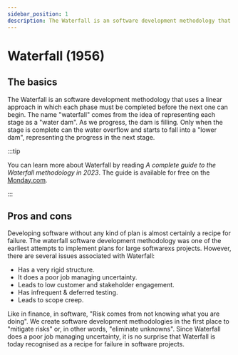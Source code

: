 ```yaml
---
sidebar_position: 1
description: The Waterfall is an software development methodology that uses a linear approach in which each phase must be completed before the next one can begin.
---
```


# Waterfall (1956)

## The basics

The Waterfall is an software development methodology that uses a linear approach in which each phase must be completed before the next one can begin. The name "waterfall" comes from the idea of representing each stage as a "water dam". As we progress, the dam is filling. Only when the stage is complete can the water overflow and starts to fall into a "lower dam", representing the progress in the next stage.

:::tip

You can learn more about Waterfall by reading *A complete guide to the Waterfall methodology in 2023*. The guide is available for free on the [Monday.com](https://monday.com/blog/project-management/waterfall-methodology/).

:::

## Pros and cons

Developing software without any kind of plan is almost certainly a recipe for failure. The waterfall software development methodology was one of the earliest attempts to implement plans for large softwarexs projects. However, there are several issues associated with Waterfall:

- Has a very rigid structure. 
- It does a poor job managing uncertainty.
- Leads to low customer and stakeholder engagement.
- Has infrequent & deferred testing.
- Leads to scope creep.

Like in finance, in software, "Risk comes from not knowing what you are doing". We create software development methodologies in the first place to "mitigate risks" or, in other words, "eliminate unknowns". Since Waterfall does a poor job managing uncertainty, it is no surprise that Waterfall is today recognised as a recipe for failure in software projects.

